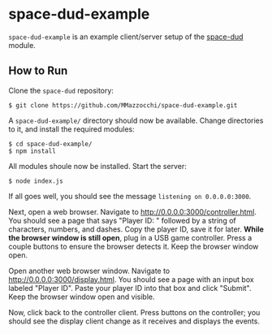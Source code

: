 # space-dud-example
`space-dud-example` is an example client/server setup of the [space-dud](https://www.npmjs.com/package/space-dud) module.

## How to Run
Clone the `space-dud` repository:
```
$ git clone https://github.com/MMazzocchi/space-dud-example.git
```
A `space-dud-example/` directory should now be available. Change directories to it, and install the required modules:
```
$ cd space-dud-example/
$ npm install
```
All modules shoule now be installed. Start the server:
```
$ node index.js
```
If all goes well, you should see the message `listening on 0.0.0.0:3000`.

Next, open a web browser. Navigate to http://0.0.0.0:3000/controller.html. You should see a page that says "Player ID: " followed by a string of characters, numbers, and dashes. Copy the player ID, save it for later.
**While the browser window is still open**, plug in a USB game controller. Press a couple buttons to ensure the browser detects it. Keep the browser window open.

Open another web browser window. Navigate to http://0.0.0.0:3000/display.html. You should see a page with an input box labeled "Player ID". Paste your player ID into that box and click "Submit". Keep the browser window open and visible.

Now, click back to the controller client. Press buttons on the controller; you should see the display client change as it receives and displays the events.
